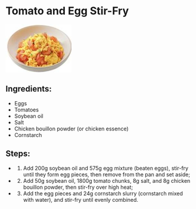 # Tomato and Egg Stir-Fry

![Tomato and Egg Stir-Fry](../../images/%E8%A5%BF%E7%BA%A2%E6%9F%BF%E7%82%92%E9%B8%A1%E8%9B%8B.jpg)

## Ingredients:
- Eggs
- Tomatoes
- Soybean oil
- Salt
- Chicken bouillon powder (or chicken essence)
- Cornstarch

## Steps:
- 1. Add 200g soybean oil and 575g egg mixture (beaten eggs), stir-fry until they form egg pieces, then remove from the pan and set aside;
- 2. Add 50g soybean oil, 1800g tomato chunks, 8g salt, and 8g chicken bouillon powder, then stir-fry over high heat;
- 3. Add the egg pieces and 24g cornstarch slurry (cornstarch mixed with water), and stir-fry until evenly combined.
